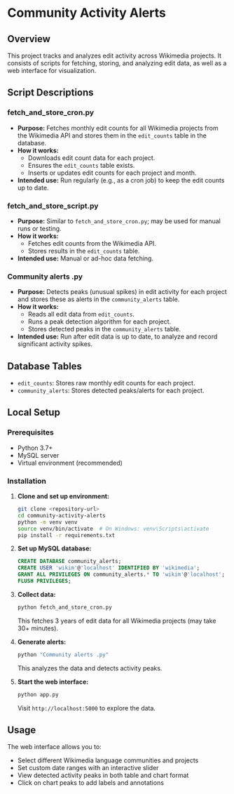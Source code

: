 # Community Activity Alerts

## Overview

This project tracks and analyzes edit activity across Wikimedia projects. It consists of scripts for fetching, storing, and analyzing edit data, as well as a web interface for visualization.

## Script Descriptions

### fetch_and_store_cron.py

- **Purpose:** Fetches monthly edit counts for all Wikimedia projects from the Wikimedia API and stores them in the `edit_counts` table in the database.
- **How it works:**
  - Downloads edit count data for each project.
  - Ensures the `edit_counts` table exists.
  - Inserts or updates edit counts for each project and month.
- **Intended use:** Run regularly (e.g., as a cron job) to keep the edit counts up to date.

### fetch_and_store_script.py

- **Purpose:** Similar to `fetch_and_store_cron.py`; may be used for manual runs or testing.
- **How it works:**
  - Fetches edit counts from the Wikimedia API.
  - Stores results in the `edit_counts` table.
- **Intended use:** Manual or ad-hoc data fetching.

### Community alerts .py

- **Purpose:** Detects peaks (unusual spikes) in edit activity for each project and stores these as alerts in the `community_alerts` table.
- **How it works:**
  - Reads all edit data from `edit_counts`.
  - Runs a peak detection algorithm for each project.
  - Stores detected peaks in the `community_alerts` table.
- **Intended use:** Run after edit data is up to date, to analyze and record significant activity spikes.

## Database Tables

- `edit_counts`: Stores raw monthly edit counts for each project.
- `community_alerts`: Stores detected peaks/alerts for each project.

## Local Setup

### Prerequisites
- Python 3.7+
- MySQL server
- Virtual environment (recommended)

### Installation

1. **Clone and set up environment:**
   ```bash
   git clone <repository-url>
   cd community-activity-alerts
   python -m venv venv
   source venv/bin/activate  # On Windows: venv\Scripts\activate
   pip install -r requirements.txt
   ```

2. **Set up MySQL database:**
   ```sql
   CREATE DATABASE community_alerts;
   CREATE USER 'wikim'@'localhost' IDENTIFIED BY 'wikimedia';
   GRANT ALL PRIVILEGES ON community_alerts.* TO 'wikim'@'localhost';
   FLUSH PRIVILEGES;
   ```

3. **Collect data:**
   ```bash
   python fetch_and_store_cron.py
   ```
   This fetches 3 years of edit data for all Wikimedia projects (may take 30+ minutes).

4. **Generate alerts:**
   ```bash
   python "Community alerts .py"
   ```
   This analyzes the data and detects activity peaks.

5. **Start the web interface:**
   ```bash
   python app.py
   ```
   Visit `http://localhost:5000` to explore the data.

## Usage

The web interface allows you to:
- Select different Wikimedia language communities and projects
- Set custom date ranges with an interactive slider
- View detected activity peaks in both table and chart format
- Click on chart peaks to add labels and annotations
